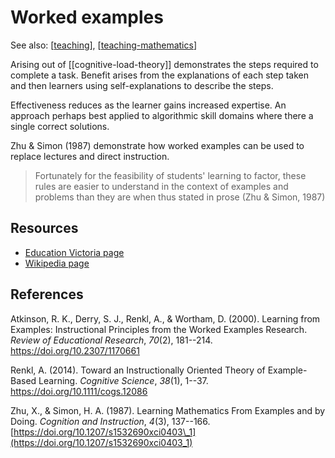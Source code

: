 <!--
 Copyright (C) 2023 David Jones
 
 This file is part of memex.
 
 memex is free software: you can redistribute it and/or modify
 it under the terms of the GNU General Public License as published by
 the Free Software Foundation, either version 3 of the License, or
 (at your option) any later version.
 
 memex is distributed in the hope that it will be useful,
 but WITHOUT ANY WARRANTY; without even the implied warranty of
 MERCHANTABILITY or FITNESS FOR A PARTICULAR PURPOSE.  See the
 GNU General Public License for more details.
 
 You should have received a copy of the GNU General Public License
 along with memex.  If not, see <http://www.gnu.org/licenses/>.
-->

# Worked examples

See also: [[teaching]], [[teaching-mathematics]]

Arising out of [[cognitive-load-theory]] demonstrates the steps required to complete a task. Benefit arises from the explanations of each step taken and then learners using self-explanations to describe the steps.

Effectiveness reduces as the learner gains increased expertise. An approach perhaps best applied to algorithmic skill domains where there a single correct solutions.

Zhu & Simon (1987) demonstrate how worked examples can be used to replace lectures and direct instruction.

> Fortunately for the feasibility of students' learning to factor, these rules are easier to understand in the context of examples and problems than they are when thus stated in prose (Zhu & Simon, 1987)

## Resources

- [Education Victoria page](https://fuse.education.vic.gov.au/ResourcePackage/ByPin?pin=5PWZ4F)
- [Wikipedia page](https://en.wikipedia.org/wiki/Worked-example_effect)

## References

Atkinson, R. K., Derry, S. J., Renkl, A., & Wortham, D. (2000). Learning from Examples: Instructional Principles from the Worked Examples Research. *Review of Educational Research*, *70*(2), 181--214. <https://doi.org/10.2307/1170661>

Renkl, A. (2014). Toward an Instructionally Oriented Theory of Example-Based Learning. *Cognitive Science*, *38*(1), 1--37. <https://doi.org/10.1111/cogs.12086>

Zhu, X., & Simon, H. A. (1987). Learning Mathematics From Examples and by Doing. *Cognition and Instruction*, *4*(3), 137--166. [https://doi.org/10.1207/s1532690xci0403\_1](https://doi.org/10.1207/s1532690xci0403_1)

[//begin]: # "Autogenerated link references for markdown compatibility"
[teaching]: teaching "Teaching"
[teaching-mathematics]: Mathematics/teaching-mathematics "Teaching Mathematics"
[//end]: # "Autogenerated link references"